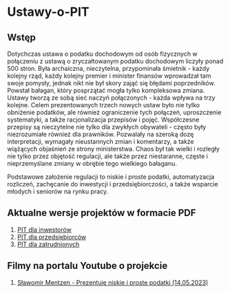 # Ustawy-o-PIT

## Wstęp
Dotychczas ustawa o podatku dochodowym od osób fizycznych w połączeniu z ustawą o zryczałtowanym podatku dochodowym liczyły ponad 500 stron. Była archaiczna, nieczytelna, przypominała śmietnik - każdy kolejny rząd, każdy kolejny premier i minister finansów wprowadzał tam swoje pomysły, jednak nikt nie był skory zająć się błędami poprzedników. Powstał bałagan, który posprzątać mogła tylko kompleksowa zmiana. Ustawy tworzą ze sobą sieć naczyń połączonych - każda wpływa na trzy kolejne. Celem prezentowanych trzech nowych ustaw było nie tylko obniżenie podatków, ale również ograniczenie tych połączeń, uproszczenie systematyki, a także racjonalizacja przepisów i pojęć. Współczesne przepisy są nieczytelne nie tylko dla zwykłych obywateli - często były niezrozumiałe również dla prawników. Pozwalały na szeroką dozę interpretacji, wymagały nieustannych zmian i komentarzy, a także wiążących objaśnień ze strony ministerstwa. Chaos był tak wielki i rozległy nie tylko przez objętość regulacji, ale także przez niestaranne, częste i nieprzemyślane zmiany w obrębie tego wielkiego bałaganu.

Podstawowe założenie regulacji to niskie i proste podatki, automatyzacja rozliczeń, zachęcanie do inwestycji i przedsiębiorczości, a także wsparcie młodych i seniorów na rynku pracy.

## Aktualne wersje projektów w formacie PDF
1. [PIT dla inwestorów](https://github.com/maciejmrozinski/Ustawy-o-PIT/releases/latest/download/PIT.dla.inwestorow.-.ustawa.pdf)
2. [PIT dla przedsiębiorców](https://github.com/maciejmrozinski/Ustawy-o-PIT/releases/latest/download/PIT.dla.przedsiebiorcow.-.ustawa.pdf)
3. [PIT dla zatrudnionych](https://github.com/maciejmrozinski/Ustawy-o-PIT/releases/latest/download/PIT.dla.zatrudnionych.-.ustawa.pdf)

## Filmy na portalu Youtube o projekcie
1. [Sławomir Mentzen - Prezentuję niskie i proste podatki (14.05.2023)](https://www.youtube.com/watch?v=LoQkO6LaETA)

